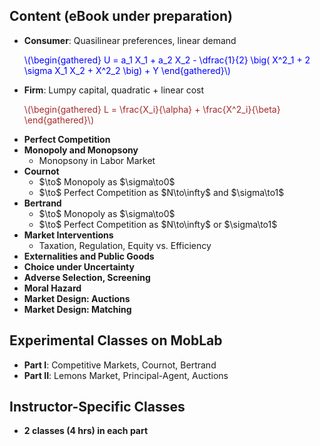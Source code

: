 




<h2 id="xxx">Content (eBook under preparation)</h2>


<ul>
  <li>
    <b>Consumer</b>: Quasilinear preferences, linear demand
      <p><span style="color: Blue;">
      \(\begin{gathered}
       U = a_1 X_1 + a_2 X_2 - \dfrac{1}{2} \big( X^2_1 + 2 \sigma X_1 X_2 + X^2_2 \big) + Y
      \end{gathered}\)
      </span></p>
  </li>
  <li>
    <b>Firm</b>: Lumpy capital, quadratic + linear cost
      <p><span style="color: Brown;">
      \(\begin{gathered}
       L = \frac{X_i}{\alpha} + \frac{X^2_i}{\beta}
      \end{gathered}\)
      </span></p>
  </li>
  <li>
    <b>Perfect Competition</b>
  </li>
  <li>
    <b>Monopoly and Monopsony</b>
    <ul>
      <li> Monopsony in Labor Market  </li>
    </ul>
  </li>
  <li>
    <b>Cournot</b>
    <ul>
      <li> $\to$ Monopoly as $\sigma\to0$  </li>
      <li> $\to$ Perfect Competition as $N\to\infty$ and $\sigma\to1$  </li>
    </ul>
  </li>
  <li>
    <b>Bertrand</b>
    <ul>
      <li> $\to$ Monopoly as $\sigma\to0$  </li>
      <li> $\to$ Perfect Competition as $N\to\infty$ or $\sigma\to1$  </li>
    </ul>
  </li>
  <li>
    <b>Market Interventions</b>
    <ul>
      <li> Taxation, Regulation, Equity vs. Efficiency </li>
    </ul>
  </li>
  <li>
    <b>Externalities and Public Goods</b>
  </li>
  <li>
    <b>Choice under Uncertainty</b>
  </li>
  <li>
    <b>Adverse Selection, Screening</b>
  </li>
  <li>
    <b>Moral Hazard</b>
  </li>
  <li>
    <b>Market Design: Auctions</b>
  </li>
  <li>
    <b>Market Design: Matching</b>
  </li>
</ul>






<h2 id="yyy">Experimental Classes on MobLab</h2>


<ul>
  <li>
    <b>Part I</b>: Competitive Markets, Cournot, Bertrand
  </li>
  <li>
    <b>Part II</b>: Lemons Market, Principal-Agent, Auctions
  </li>
</ul>





<h2 id="yyy">Instructor-Specific Classes</h2>

<ul>
  <li>
    <b>2 classes (4 hrs) in each part</b>
  </li>
</ul>




